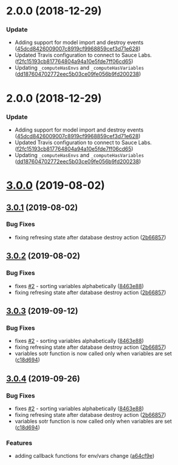 <a name="2.0.0"></a>
# 2.0.0 (2018-12-29)


### Update

* Adding support for model import and destroy events ([45dcd8426009007c8919cf9968859cef3d71e628](https://github.com/advanced-rest-client/variables-consumer-mixin/commit/45dcd8426009007c8919cf9968859cef3d71e628))
* Updated Travis configuration to connect to Sauce Labs. ([f2fc15193cb817764804a94a10e5fde7ff06cd65](https://github.com/advanced-rest-client/variables-consumer-mixin/commit/f2fc15193cb817764804a94a10e5fde7ff06cd65))
* Updating `_computeHasEnvs` and `_computeHasVariables` ([dd187604702772eec5b03ce09fe056b9fd200238](https://github.com/advanced-rest-client/variables-consumer-mixin/commit/dd187604702772eec5b03ce09fe056b9fd200238))



<a name="2.0.0"></a>
# 2.0.0 (2018-12-29)


### Update

* Adding support for model import and destroy events ([45dcd8426009007c8919cf9968859cef3d71e628](https://github.com/advanced-rest-client/variables-consumer-mixin/commit/45dcd8426009007c8919cf9968859cef3d71e628))
* Updated Travis configuration to connect to Sauce Labs. ([f2fc15193cb817764804a94a10e5fde7ff06cd65](https://github.com/advanced-rest-client/variables-consumer-mixin/commit/f2fc15193cb817764804a94a10e5fde7ff06cd65))
* Updating `_computeHasEnvs` and `_computeHasVariables` ([dd187604702772eec5b03ce09fe056b9fd200238](https://github.com/advanced-rest-client/variables-consumer-mixin/commit/dd187604702772eec5b03ce09fe056b9fd200238))



# [3.0.0](https://github.com/advanced-rest-client/variables-consumer-mixin/compare/2.0.0...3.0.0) (2019-08-02)



## [3.0.1](https://github.com/advanced-rest-client/variables-consumer-mixin/compare/2.0.0...3.0.1) (2019-08-02)


### Bug Fixes

* fixing refresing state after database destroy action ([2b66857](https://github.com/advanced-rest-client/variables-consumer-mixin/commit/2b66857))



## [3.0.2](https://github.com/advanced-rest-client/variables-consumer-mixin/compare/2.0.0...3.0.2) (2019-08-02)


### Bug Fixes

* fixes [#2](https://github.com/advanced-rest-client/variables-consumer-mixin/issues/2) - sorting variables alphabetically ([8463e88](https://github.com/advanced-rest-client/variables-consumer-mixin/commit/8463e88))
* fixing refresing state after database destroy action ([2b66857](https://github.com/advanced-rest-client/variables-consumer-mixin/commit/2b66857))



## [3.0.3](https://github.com/advanced-rest-client/variables-consumer-mixin/compare/2.0.0...3.0.3) (2019-09-12)


### Bug Fixes

* fixes [#2](https://github.com/advanced-rest-client/variables-consumer-mixin/issues/2) - sorting variables alphabetically ([8463e88](https://github.com/advanced-rest-client/variables-consumer-mixin/commit/8463e88))
* fixing refresing state after database destroy action ([2b66857](https://github.com/advanced-rest-client/variables-consumer-mixin/commit/2b66857))
* variables sotr function is now called only when variables are set ([c18d694](https://github.com/advanced-rest-client/variables-consumer-mixin/commit/c18d694))



## [3.0.4](https://github.com/advanced-rest-client/variables-consumer-mixin/compare/2.0.0...3.0.4) (2019-09-26)


### Bug Fixes

* fixes [#2](https://github.com/advanced-rest-client/variables-consumer-mixin/issues/2) - sorting variables alphabetically ([8463e88](https://github.com/advanced-rest-client/variables-consumer-mixin/commit/8463e88))
* fixing refresing state after database destroy action ([2b66857](https://github.com/advanced-rest-client/variables-consumer-mixin/commit/2b66857))
* variables sotr function is now called only when variables are set ([c18d694](https://github.com/advanced-rest-client/variables-consumer-mixin/commit/c18d694))


### Features

* adding callback functions for env/vars change ([a64cf9e](https://github.com/advanced-rest-client/variables-consumer-mixin/commit/a64cf9e))



